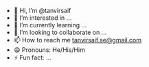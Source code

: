 - 👋 Hi, I’m @tanvirsaif
- 👀 I’m interested in ...
- 🌱 I’m currently learning ...
- 💞️ I’m looking to collaborate on ...
- 📫 How to reach me tanvirsaif.se@gmail.com
- 😄 Pronouns: He/His/Him
- ⚡ Fun fact: ...

<!---
tanvirsaif/tanvirsaif is a ✨ special ✨ repository because its `README.md` (this file) appears on your GitHub profile.
You can click the Preview link to take a look at your changes.
--->
